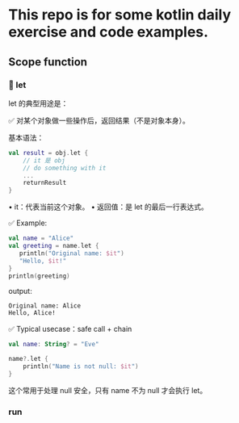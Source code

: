 # This repo is for some kotlin daily exercise and code examples. 

## Scope function

### 🌟 let 

let 的典型用途是：

✅ 对某个对象做一些操作后，返回结果（不是对象本身）。

基本语法：
```kotlin
val result = obj.let {
    // it 是 obj
    // do something with it
    ...
    returnResult
}
```
• it：代表当前这个对象。
• 返回值：是 let 的最后一行表达式。

✅ Example:
 ```kotlin
val name = "Alice"
val greeting = name.let {
    println("Original name: $it")
    "Hello, $it!"
}
println(greeting)
```
output:
```
Original name: Alice
Hello, Alice!
```
✅ Typical usecase：safe call + chain
```kotlin
val name: String? = "Eve"

name?.let {
    println("Name is not null: $it")
}
```
这个常用于处理 null 安全，只有 name 不为 null 才会执行 let。



### run































